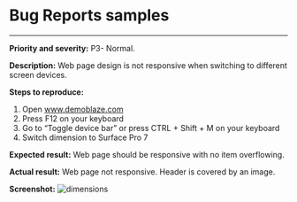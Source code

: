 # Bug Reports samples 

--------------------------

**Priority and severity:**
P3- Normal.

**Description:**
Web page design is not responsive when switching to different screen devices. 

**Steps to reproduce:**
1. Open www.demoblaze.com
2. Press F12 on your keyboard
3. Go to “Toggle device bar” or press CTRL + Shift + M on your keyboard
4. Switch dimension to Surface Pro 7

**Expected result:**
Web page should be responsive with no item overflowing.

**Actual result:**
Web page not responsive. Header is covered by an image.

**Screenshot:**
![dimensions](https://github.com/miruiliescu/BugReports/assets/102084810/3f13bbc1-bcfe-4193-9a3b-ba65faae2fc4)
